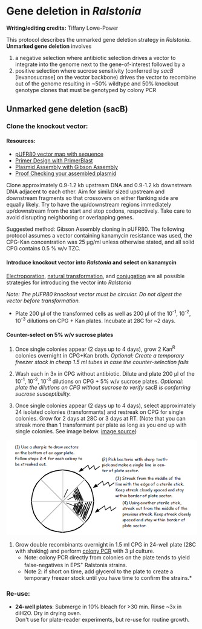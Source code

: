 # Gene deletion in *Ralstonia*

**Writing/editing credits:** Tiffany Lowe-Power

This protocol describes the unmarked gene deletion strategy in *Ralstonia*.  
**Unmarked gene deletion** involves 
1.  a negative selection where antibiotic selection drives a vector to integrate into the genome next to the gene-of-interest followed by a 
1. positive selection where sucrose sensitivity (conferred by *sacB* [levanosucrase] on the vector backbone) drives the vector to recombine out of the genome resulting in ~50% wildtype and 50% knockout genotype clones that must be genotyped by colony PCR

## Unmarked gene deletion (sacB)

### Clone the knockout vector:

#### Resources:
* [pUFR80 vector map with sequence](https://benchling.com/s/SGEEU7/edit)
* [Primer Design with PrimerBlast](primerblast.md)
* [Plasmid Assembly with Gibson Assembly](gibson_assembly.md)
* [Proof Checking your assembled plasmid](plasmid_proofing.md)

Clone approximately 0.9-1.2 kb upstream DNA and 0.9-1.2 kb downstream DNA adjacent to each other. 
Aim for similar sized upstream and downstream fragments so that crossovers on either flanking side are equally likely. 
Try to have the up/downstream regions immediately up/downstream from the start and stop codons, respectively. 
Take care to avoid disrupting neighboring or overlapping genes.

Suggested method: Gibson Assembly cloning in pUFR80. 
The following protocol assumes a vector containing kanamycin resistance was used, the CPG-Kan concentration was 25 μg/ml unless otherwise stated, and all solid CPG contains 0.5 % w/v TZC.

#### Introduce knockout vector into *Ralstonia* and select on kanamycin
[Electroporation](electrocompetent_cells.md), [natural transformation](natural_transformation.md), and [conjugation](conjugation.md) are all possible strategies for introducing the vector into *Ralstonia*  

*Note: The pUFR80 knockout vector must be circular. Do not digest the vector before transformation.*

* Plate 200 μl of the transformed cells as well as 200 μl of the 10<sup>-1</sup>, 10<sup>-2</sup>, 10<sup>-3</sup> dilutions on CPG + Kan plates. Incubate at 28C for ~2 days.

#### Counter-select on 5% w/v sucrose plates ###

1. Once single colonies appear (2 days up to 4 days), grow 2 Kan<sup>R</sup> colonies overnight in CPG+Kan broth. *Optional: Create a temporary freezer stock in cheap 1.5 ml tubes in case the counter-selection fails*

1. Wash each in 3x in CPG without antibiotic. Dilute and plate 200 μl of the 10<sup>-1</sup>, 10<sup>-2</sup>, 10<sup>-3</sup> dilutions on CPG + 5% w/v sucrose plates. 
*Optional: plate the dilutions on CPG without sucrose to verify* sacB *is conferring sucrose susceptibility.*

1. Once single colonies appear (2 days up to 4 days), select approximately 24 isolated colonies (transformants) and restreak on CPG for single colonies. 
Grow for 2 days at 28C or 3 days at RT. 
(Note that you can streak more than 1 transformant per plate as long as you end up with single colonies. 
See image below. [image source](http://www.sci.sdsu.edu/~smaloy/Research/pdf%20files/Basic_techniques.pdf))

![Save plates with multiple colonies per streak](images/streak_for_single_colonies.png)

1. Grow double recombinants overnight in 1.5 ml CPG in 24-well plate (28C with shaking) and perform [colony PCR](colony_pcr.md) with 3 μl culture. 
    * Note: colony PCR directly from colonies on the plate tends to yield false-negatives in EPS<sup>+</sup> Ralstonia strains. 
    * Note 2: if short on time, add glycerol to the plate to create a temporary freezer stock until you have time to confirm the strains.*

### Re-use:
* **24-well plates**: 
Submerge in 10% bleach for >30 min. 
Rinse ~3x in diH2O. Dry in drying oven.  
Don't use for plate-reader experiments, but re-use for routine growth. 
